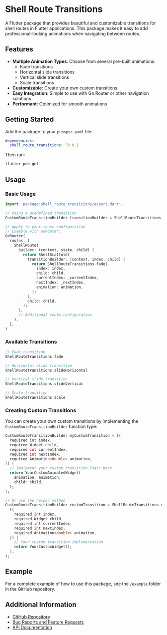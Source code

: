 

# Shell Route Transitions

A Flutter package that provides beautiful and customizable transitions for shell routes in Flutter applications. This package makes it easy to add professional-looking animations when navigating between routes.

## Features

- **Multiple Animation Types**: Choose from several pre-built animations:
  - Fade transitions
  - Horizontal slide transitions
  - Vertical slide transitions
  - Scale transitions
- **Customizable**: Create your own custom transitions
- **Easy Integration**: Simple to use with Go Router or other navigation solutions
- **Performant**: Optimized for smooth animations

## Getting Started

Add the package to your `pubspec.yaml` file:

```yaml
dependencies:
  shell_route_transitions: ^0.0.1
```

Then run:

```bash
flutter pub get
```

## Usage

### Basic Usage

```dart
import 'package:shell_route_transitions/export.dart';

// Using a predefined transition
CustomRouteTransitionBuilder transitionBuilder = ShellRouteTransitions.fade;

// Apply to your route configuration
// Example with GoRouter:
GoRouter(
  routes: [
    ShellRoute(
      builder: (context, state, child) {
        return ShellScaffold(
          transitionBuilder: (context, index, child) {
            return ShellRouteTransitions.fade(
              index: index,
              child: child,
              currentIndex: _currentIndex,
              nextIndex: _nextIndex,
              animation: animation,
            );
          },
          child: child,
        );
      },
      // Additional route configuration
    ),
  ],
)
```

### Available Transitions

```dart
// Fade transition
ShellRouteTransitions.fade

// Horizontal slide transition
ShellRouteTransitions.slideHorizontal

// Vertical slide transition
ShellRouteTransitions.slideVertical

// Scale transition
ShellRouteTransitions.scale
```

### Creating Custom Transitions

You can create your own custom transitions by implementing the `CustomRouteTransitionBuilder` function type:

```dart
CustomRouteTransitionBuilder myCustomTransition = ({
  required int index,
  required Widget child,
  required int currentIndex,
  required int nextIndex,
  required Animation<double> animation,
}) {
  // Implement your custom transition logic here
  return YourCustomAnimatedWidget(
    animation: animation,
    child: child,
  );
};

// Or use the helper method
CustomRouteTransitionBuilder customTransition = ShellRouteTransitions.createCustomTransition(
  ({
    required int index,
    required Widget child,
    required int currentIndex,
    required int nextIndex,
    required Animation<double> animation,
  }) {
    // Your custom transition implementation
    return YourCustomWidget();
  },
);
```

## Example

For a complete example of how to use this package, see the `/example` folder in the GitHub repository.

## Additional Information

- [GitHub Repository](https://github.com/BawarX/shelll_route_animation)
- [Bug Reports and Feature Requests](https://github.com/BawarX/shelll_route_animation/issues)
- [API Documentation](https://pub.dev/documentation/shell_route_transitions/latest/)
